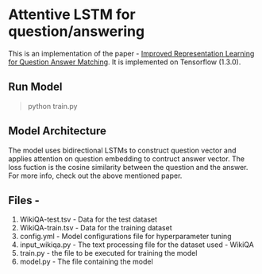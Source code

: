 # Attentive LSTM for question/answering

This is an implementation of the paper - [Improved Representation Learning for Question Answer Matching](http://www.aclweb.org/anthology/P16-1044).
It is implemented on Tensorflow (1.3.0).

## Run Model
> python train.py

## Model Architecture

The model uses bidirectional LSTMs to construct question vector and applies attention on question embedding to contruct answer vector. The loss fuction is the cosine similarity between the question and the answer. For more info, check out the above mentioned paper.

## Files -
1. WikiQA-test.tsv - Data for the test dataset
2. WikiQA-train.tsv	- Data for the training dataset
3. config.yml	- Model configurations file for hyperparameter tuning
4. input_wikiqa.py - The text processing file for the dataset used - WikiQA
5. train.py - the file to be executed for training the model
6. model.py - The file containing the model		
